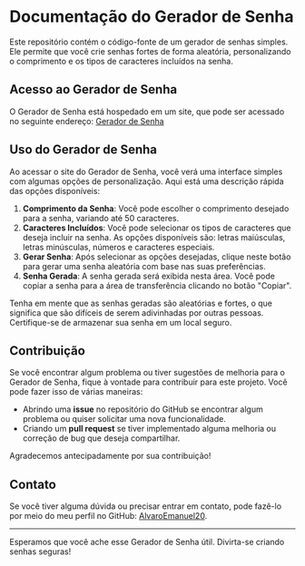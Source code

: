 # Documentação do Gerador de Senha

Este repositório contém o código-fonte de um gerador de senhas simples. Ele permite que você crie senhas fortes de forma aleatória, personalizando o comprimento e os tipos de caracteres incluídos na senha.

## Acesso ao Gerador de Senha

O Gerador de Senha está hospedado em um site, que pode ser acessado no seguinte endereço: [Gerador de Senha](https://alvaroemanuel20.github.io/gerador-de-senha/)

## Uso do Gerador de Senha

Ao acessar o site do Gerador de Senha, você verá uma interface simples com algumas opções de personalização. Aqui está uma descrição rápida das opções disponíveis:

1. **Comprimento da Senha**: Você pode escolher o comprimento desejado para a senha, variando até 50 caracteres.
2. **Caracteres Incluídos**: Você pode selecionar os tipos de caracteres que deseja incluir na senha. As opções disponíveis são: letras maiúsculas, letras minúsculas, números e caracteres especiais.
3. **Gerar Senha**: Após selecionar as opções desejadas, clique neste botão para gerar uma senha aleatória com base nas suas preferências.
4. **Senha Gerada**: A senha gerada será exibida nesta área. Você pode copiar a senha para a área de transferência clicando no botão "Copiar".

Tenha em mente que as senhas geradas são aleatórias e fortes, o que significa que são difíceis de serem adivinhadas por outras pessoas. Certifique-se de armazenar sua senha em um local seguro.

## Contribuição

Se você encontrar algum problema ou tiver sugestões de melhoria para o Gerador de Senha, fique à vontade para contribuir para este projeto. Você pode fazer isso de várias maneiras:

- Abrindo uma **issue** no repositório do GitHub se encontrar algum problema ou quiser solicitar uma nova funcionalidade.
- Criando um **pull request** se tiver implementado alguma melhoria ou correção de bug que deseja compartilhar.

Agradecemos antecipadamente por sua contribuição!

## Contato

Se você tiver alguma dúvida ou precisar entrar em contato, pode fazê-lo por meio do meu perfil no GitHub: [AlvaroEmanuel20](https://github.com/AlvaroEmanuel20).

---
Esperamos que você ache esse Gerador de Senha útil. Divirta-se criando senhas seguras!